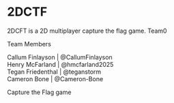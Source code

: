 # 2DCTF
2DCFT is a 2D multiplayer capture the flag game.
Team0

Team Members 

Callum Finlayson | @CallumFinlayson  
Henry McFarland | @hmcfarland2025  
Tegan Friedenthal | @teganstorm  
Cameron Bone | @Cameron-Bone  

Capture the Flag game
